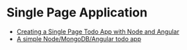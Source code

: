 # Single Page Application

* [Creating a Single Page Todo App with Node and Angular](https://scotch.io/tutorials/creating-a-single-page-todo-app-with-node-and-angular)
* [A simple Node/MongoDB/Angular todo app](https://github.com/scotch-io/node-todo/tree/tut1-starter)